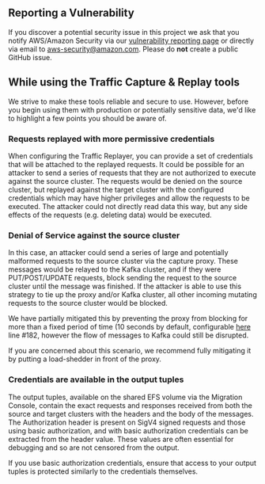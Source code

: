 ## Reporting a Vulnerability

If you discover a potential security issue in this project we ask that you notify AWS/Amazon Security via our [vulnerability reporting page](http://aws.amazon.com/security/vulnerability-reporting/) or directly via email to aws-security@amazon.com. Please do **not** create a public GitHub issue.

## While using the Traffic Capture & Replay tools

We strive to make these tools reliable and secure to use. However, before you begin using them with production or potentially sensitive data, we'd like to highlight a few points you should be aware of.

### Requests replayed with more permissive credentials

When configuring the Traffic Replayer, you can provide a set of credentials that will be attached to the replayed requests. It could be possible for an attacker to send a series of requests that they are not authorized to execute against the source cluster. The requests would be denied on the source cluster, but replayed against the target cluster with the configured credentials which may have higher privileges and allow the requests to be executed. The attacker could not directly read data this way, but any side effects of the requests (e.g. deleting data) would be executed.

### Denial of Service against the source cluster

In this case, an attacker could send a series of large and potentially malformed requests to the source cluster via the capture proxy. These messages would be relayed to the Kafka cluster, and if they were PUT/POST/UPDATE requests, block sending the request to the source cluster until the message was finished. If the attacker is able to use this strategy to tie up the proxy and/or Kafka cluster, all other incoming mutating requests to the source cluster would be blocked.

We have partially mitigated this by preventing the proxy from blocking for more than a fixed period of time (10 seconds by default, configurable [here](./TrafficCapture/trafficCaptureProxyServer/src/main/java/org/opensearch/migrations/trafficcapture/proxyserver/Main.java) line #182, however the flow of messages to Kafka could still be disrupted.

If you are concerned about this scenario, we recommend fully mitigating it by putting a load-shedder in front of the proxy.

### Credentials are available in the output tuples

The output tuples, available on the shared EFS volume via the Migration Console, contain the exact requests and responses received from both the source and target clusters with the headers and the body of the messages. The Authorization header is present on SigV4 signed requests and those using basic authorization, and with basic authorization credentials can be extracted from the header value. These values are often essential for debugging and so are not censored from the output.

If you use basic authorization credentials, ensure that access to your output tuples is protected similarly to the credentials themselves.
